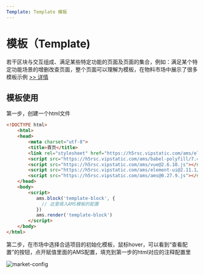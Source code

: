 ```yaml
---
Template: Template 模板
---
```

# 模板（Template)

若干区块与交互组成、满足某些特定功能的页面及页面的集合，例如：满足某个特定功能场景的增删改查页面，整个页面可以理解为模板，在物料市场中展示了很多模板示例 [>> 详情](/market/)

## 模板使用

第一步，创建一个html文件

```html
<!DOCTYPE html>
    <html>
    <head>
        <meta charset="utf-8">
        <title>首页</title>
        <link rel="stylesheet" href="https://h5rsc.vipstatic.com/ams/element-ui@2.11.1/theme-chalk/index.css" />
        <script src="https://h5rsc.vipstatic.com/ams/babel-polyfill/7.4.0/polyfill.min.js"></script>
        <script src="https://h5rsc.vipstatic.com/ams/vue@2.6.10.js"></script>
        <script src="https://h5rsc.vipstatic.com/ams/element-ui@2.11.1/index.js"></script>
        <script src="https://h5rsc.vipstatic.com/ams/ams@0.27.9.js"></script>
    </head>
    <body>
        <script>
           ams.block('template-block', {
             // 这里填入AMS模板的配置
           })
           ams.render('template-block')
        </script>
    </body>
</html>
```

第二步，在市场中选择合适项目的初始化模板，鼠标hover，可以看到“查看配置”的按钮，点开赋值里面的AMS配置，填充到第一步的html对应的注释配置里

![market-config](../assets/market-config.png)